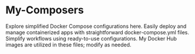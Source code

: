 # My-Composers
Explore simplified Docker Compose configurations here. Easily deploy and manage containerized apps with straightforward docker-compose.yml files. Simplify workflows using ready-to-use configurations. My Docker Hub images are utilized in these files; modify as needed.

